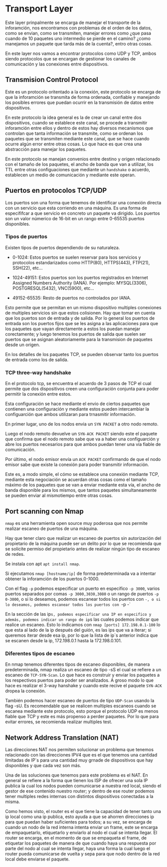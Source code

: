 # Transport Layer

Este layer prinpalmente se encarga de manejar el transporte de la inforamción, nos encontramos con problemas de el orden de los datos, como se envian, como se transmiten, manejar errores como ¿que pasa cuando de 10 paquetes uno intermedio se pierde en el camino? ¿como manejamos un paquete que tarda más de la cuenta?, entro otras cosas.

En este layer nos vamos a encontrar protocolos como UDP y TCP, ambos siendo protocolos que se encargan de gestionar los canales de comunicación y las conexiones entre dispositivos.

## Transmision Control Protocol

Este es un protocolo oritentado a la conexión, este protocolo se encarga de que la inforamción se transmita de forma ordenada, confiable y manejando los posibles errores que puedan ocurrir en la transmisión de datos entre dispositivos.

En este protocolo la idea general es la de crear un canal entre dos dispositivos, cuando se establece este canal, se procede a transmitir inforamción entre ellos y dentro de estos hay diversos mecanismos que controlan que tanta información se transmite, como se ordenan los paquetes que se transmiten mediante este canal, que se hace cuando ocurre algún error entre otras cosas. Lo que hace es que crea una abstracción para manejar los paquetes.

En este protocolo se manejan convenios entre destino y origen relacionado con el tamaño de los paquetes, el ancho de banda que van a utilizar, los TTL entre otras configuaciones que mediante un `handshake` o acuerdo, establecen un medio de comunicación y mediante este operan.

## Puertos en protocolos TCP/UDP

Los puertos son una forma que tenemos de identificar una conexión directa con un servicio que esta corriendo en una máquina. Es una forma de especififcar a que servicio en concreto un paquete va dirigido. Los puertos son un valor númerico de 16-bit en un rango entre 0-65535 puertos disponibles.

### Tipos de puertos

Existen tipos de puertos dependiendo de su naturaleza. 

- 0-1024: Estos puertos se suelen reservar para lsos servicios y protocolos estandarizados como HTTP(80), HTTPS(443), FTP(21), SSH(22), etc...

- 1024-49151: Estos puertos son los puertos registrados en Internet Assigned Numbers Authority (IANA). Por ejemplo: MYSQL(3306), POSTGRESQL(5432), VNC(5900), etc...

- 49152-65535: Resto de puertos no controlados por IANA.

Esto permite que se permitan en un mismo dispositivo multiples conexiones de multiples servicios sin que estos colisionen. Hay que tomar en cuenta que los puertos son de entrada y de salida. Por lo general los puertos de entrada son los puertos fijos que se les asigna a las aplicaciones para que los paquetes que vayan directamente a estos los puedan manejar corectamente; y luego tenemos los puertos de salida que suelen ser puertos que se asignan aleatoriamente para la transmision de paquetes desde un origen.

En los detalles de los paquetes TCP, se pueden observar tanto los puertos de entrada como los de salida.

### TCP three-way handshake 

En el protocolo tcp, se encuentra el acuerdo de 3 pasos de TCP el cual permite que dos dispositivos creen una configuración conjunta para poder permitir la conexión entre estos. 

Esta configuración se hace mediante el envio de ciertos paquetes que contienen una configuración y mediante estos pueden intercambiar la configuarción que ambos utilizaran para trnasmitir información.

En primer lugar, uno de los nodos envia un `SYN PACKET` a otro nodo remoto.

Luego el nodo remoto devuelve un `SYN-ACK PACKET` siendo este el paquete que confirma que el nodo remoto sabe que va a haber una configuarción y abre los puertos necesarios para que ambos puedan tener una vía fiable de comunicación.

Por último, el nodo emisor envía un `ACK PACKET` confirmando de que el nodo emisor sabe que existe la conexión para poder transmitir información. 

Este es, a modo simple, el cómo se establece una conexión mediante TCP, mediante esta negociación se acuerdan otras cosas como el tamaño máximo de los paquetes que se van a enviar mediante esta vía, el ancho de banda disponible para los mismos, que tantos paquetes simultaneamente se pueden enviar al mismotiempo entre otras cosas. 

## Port scanning con Nmap

`nmap` es una herramienta open source muy poderosa que nos permite realizar escaneo de puertos de una máquina.

Hay que tener claro que realizar un escaneo de puertos sin autorización del propietario de la máquina puede ser un delito por lo que se recomienda que se solicite permiso del propietario antes de realizar ningún tipo de escaneo de redes.

Se instala con apt `apt install nmap`.

Si ejecutamos `nmap [hostname/ip]` de forma predeterminada va a intentar obtener la inforamción de los puertos 0-1000. 

Con el flag `-p` podemos especificar un puerto en especifico `-p 3000`, varios puertos separados por comas `-p 3000,3030,3080` o un rango de puertos `-p 0-3000`, o si lo deseamos, podemos escanear todos los puertos con `-, o si lo deseamos, podemos escanear todos los puertos con `-p -`  


En la sección de las ip`s, podemos especificar una IP en especifico y además, podemos indicar un rango de ip`s las cuales podemos indicar que realice un escaneo. Esto lo indicamos con `nmap [ports] 172.198.0.1-100` lo que esta al lado de la ip después del guión, es las ips que va a iterar; si queremos iterar desde esa ip, por lo que la lista de ip`s anterior indica que se escanen desde la ip, 172.198.0.1 hasta la 172.198.0.101.

### Diferentes tipos de escaneo

En nmap tenemos diferentes tipos de escaneo disponibles, de manera predeterminada, nmap realiza un escaneo de tipo -sS el cual se refiere a un escaneo de `TCP-SYN-Scan`. Lo que hace es construir y enviar los paquetes a los respectivos puertos para poder ser analizados. A groso modo lo que hace es realizar el 3-way hanshake y cuando este recive el paquete `SYN-ACK` dropea la conexión.

También podemos hacer escaneo de puertos de tipo `UDP-Scan` usando la flag -sU. Es recomendable que se realicen multiples escaneos cuando se escanea mediante este protocolo, esto porque el protocolo UDP es menos fiable que TCP y este es más propenso a perder paquetes. Por lo que para evitar errores, se recomienda realizar multiples test.

## Network Address Translation (NAT)

Las direcciones NAT nos permiten solucionar un problema que tenemos relacionado con las direcciones IPV4 que es el que tenemos una cantidad limitadas de IP`s para una cantidad muy grnade de dispositivos que hay disponibles y que cada vez son más.

Una de las soluciones que tenemos para este problema es el NAT. En general se refiere a la forma que tienen los ISP de ofrecer una sola IP publica la cual los nodos pueden comunicarse a nuestra red local, siendo el gestor de ese contenido nuestro router; y dentro de ese router podemos tener multiples redes internas con distintos dispositivos conectadas a la misma.

Como hemos visto, el router es el que tiene la capacidad de tener tanto una ip local como una ip publica, esto ayuda a que se ahorren direcciones ip para que puedan haber suficientes para todos; a su vez, se encarga de cuando un nodo de la red interna intenta enviar un frame, este se encarga de empaquetarlo, etiquetarlo y enviarlo al nodo el cual se intenta llegar. El router se encarga, en el momento de que se empaqueta el frame, de etiquetar los paquetes de manera de que cuando haya una respuesta por parte del nodo al cual se intenta llegar, haya una forma la cual luego el router pueda comunicarse de vuelta y sepa para que nodo dentro de la red local debe enviarse el paquete.


